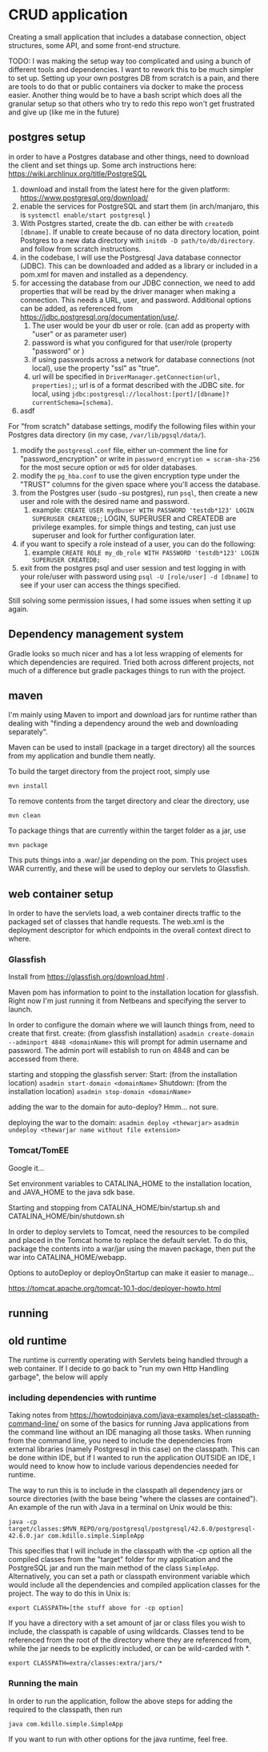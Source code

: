 # CRUD application
Creating a small application that includes a database connection, object structures, some API, and some front-end structure.

TODO: I was making the setup way too complicated and using a bunch of different tools and dependencies. I want to rework this to be much simpler to set up. Setting up your own postgres DB from scratch is a pain, and there are tools to do that or public containers via docker to make the process easier. Another thing would be to have a bash script which does all the granular setup so that others who try to redo this repo won't get frustrated and give up (like me in the future)

## postgres setup
in order to have a Postgres database and other things, need to download the client and set things up. Some arch instructions here: https://wiki.archlinux.org/title/PostgreSQL

1. download and install from the latest here for the given platform: https://www.postgresql.org/download/
2. enable the services for PostgreSQL and start them (in arch/manjaro, this is ```systemctl enable/start postgresql``` )
3. With Postgres started, create the db. can either be with ```createdb [dbname]```. If unable to create because of no data directory location, point Postgres to a new data directory with ```initdb -D path/to/db/directory```. and follow from scratch instructions.
4. in the codebase, I will use the Postgresql Java database connector (JDBC). This can be downloaded and added as a library or included in a pom.xml for maven and installed as a dependency.
5. for accessing the database from our JDBC connection, we need to add properties that will be read by the driver manager when making a connection. This needs a URL, user, and password. Additional options can be added, as referenced from https://jdbc.postgresql.org/documentation/use/.
   1. The user would be your db user or role. (can add as property with "user" or as parameter user)
   2. password is what you configured for that user/role (property "password" or )
   3. if using passwords across a network for database connections (not local), use the property "ssl" as "true".
   4. url will be specified in ```DriverManager.getConnection(url, properties);```; url is of a format described with the JDBC site. for local, using ```jdbc:postgresql://localhost:[port]/[dbname]?currentSchema=[schema]```.
6. asdf


For "from scratch" database settings, modify the following files within your Postgres data directory (in my case, ```/var/lib/pgsql/data/```).
   1. modify the ```postgresql.conf``` file, either un-comment the line for "password_encryption" or write in ```password_encryption = scram-sha-256```  for the most secure option or ``md5`` for older databases. 
   2. modify the ```pg_hba.conf``` to use the given encryption type under the "TRUST" columns for the given space where you'll access the database.
   3. from the Postgres user (sudo -su postgres), run ```psql```, then create a new user and role with the desired name and password.
      1. example: ```CREATE USER mydbuser WITH PASSWORD 'testdb*123' LOGIN SUPERUSER CREATEDB;```; LOGIN, SUPERUSER and CREATEDB are privilege examples. for simple things and testing, can just use superuser and look for further configuration later.
   4. if you want to specify a role instead of a user, you can do the following:
      1. example ```CREATE ROLE my_db_role WITH PASSWORD 'testdb*123' LOGIN SUPERUSER CREATEDB;```
   5. exit from the postgres psql and user session and test logging in with your role/user with password using ```psql -U [role/user] -d [dbname]``` to see if your user can access the things specified.

Still solving some permission issues, I had some issues when setting it up again.


## Dependency management system
Gradle looks so much nicer and has a lot less wrapping of elements for which dependencies are required. Tried both across different projects, not much of a difference but gradle packages things to run with the project.

## maven 
I'm mainly using Maven to import and download jars for runtime rather than dealing with "finding a dependency around the web and downloading separately".

Maven can be used to install (package in a target directory) all the sources from my application and bundle them neatly.

To build the target directory from the project root, simply use

``mvn install``

To remove contents from the target directory and clear the directory, use

``mvn clean``

To package things that are currently within the target folder as a jar, use

``mvn package``

This puts things into a .war/.jar depending on the pom. This project uses WAR currently, and these will be used to deploy our servlets to Glassfish.

## web container setup
In order to have the servlets load, a web container directs traffic to the packaged set of classes that handle requests.
The web.xml is the deployment descriptor for which endpoints in the overall context direct to where.

### Glassfish
Install from https://glassfish.org/download.html .

Maven pom has information to point to the installation location for glassfish.
Right now I'm just running it from Netbeans and specifying the server to launch.

In order to configure the domain where we will launch things from, need to create that first.
create: (from glassfish installation) ```asadmin create-domain --adminport 4848 <domainName>```
this will prompt for admin username and password. The admin port will establish to run on 4848 and can be accessed from there.

starting and stopping the glassfish server:
Start: (from the installation location) ```asadmin start-domain <domainName>```
Shutdown: (from the installation location) ```asadmin stop-domain <domainName>```

adding the war to the domain for auto-deploy? Hmm... not sure.

deploying the war to the domain:
```asadmin deploy <thewarjar>```
```asadmin undeploy <thewarjar name without file extension>```

### Tomcat/TomEE
Google it...

Set environment variables to CATALINA_HOME to the installation location, and JAVA_HOME to the java sdk base.

Starting and stopping from CATALINA_HOME/bin/startup.sh and CATALINA_HOME/bin/shutdown.sh

In order to deploy servlets to Tomcat, need the resources to be compiled and placed in the Tomcat home to replace the default servlet.
To do this, package the contents into a war/jar using the maven package, then put the war into CATALINA_HOME/webapp.

Options to autoDeploy or deployOnStartup can make it easier to manage...

https://tomcat.apache.org/tomcat-10.1-doc/deployer-howto.html


## running


## old runtime
The runtime is currently operating with Servlets being handled through a web container. If I decide to go back to "run my own Http Handling garbage", the below will apply

### including dependencies with runtime
Taking notes from https://howtodoinjava.com/java-examples/set-classpath-command-line/ on some of the basics for running Java applications from the command line without an IDE managing all those tasks.
When running from the command line, you need to include the dependencies from external libraries (namely Postgresql in this case) on the classpath. This can be done within IDE, but if I wanted to run the application OUTSIDE an IDE, I would need to know how to include various dependencies needed for runtime.

The way to run this is to include in the classpath all dependency jars or source directories (with the base being "where the classes are contained"). An example of the run with Java in a terminal on Unix would be this:

``java -cp target/classes:$MVN_REPO/org/postgresql/postgresql/42.6.0/postgresql-42.6.0.jar com.kdillo.simple.SimpleApp``

This specifies that I will include in the classpath with the -cp option all the compiled classes from the "target" folder for my application and the PostgreSQL jar and run the main method of the class ```SimpleApp```. Alternatively, you can set a path or classpath environment variable which would include all the dependencies and compiled application classes for the project. The way to do this in Unix is:

```export CLASSPATH=[the stuff above for -cp option]```

If you have a directory with a set amount of jar or class files you wish to include, the classpath is capable of using wildcards. Classes tend to be referenced from the root of the directory where they are referenced from, while the jar needs to be explicitly included, or can be wild-carded with *.

```export CLASSPATH=extra/classes:extra/jars/*```


### Running the main
In order to run the application, follow the above steps for adding the required to the classpath, then run

`java com.kdillo.simple.SimpleApp`

If you want to run with other options for the java runtime, feel free.

